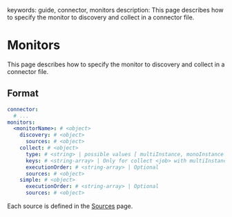 keywords: guide, connector, monitors
description: This page describes how to specify the monitor to discovery and collect in a connector file.

# Monitors

This page describes how to specify the monitor to discovery and collect in a connector file.

## Format
```yaml
connector:
  # ...
monitors:
  <monitorName>: # <object> 
    discovery: # <object>
      sources: # <object>
    collect: # <object>
      type: # <string> | possible values [ multiInstance, monoInstance ]
      keys: # <string-array> | Only for collect <job> with multiInstance type | Default: [ id ]
      executionOrder: # <string-array> | Optional
      sources: # <object>
    simple: # <object>
      executionOrder: # <string-array> | Optional
      sources: # <object>
```

Each source is defined in the [Sources](sources.md) page.